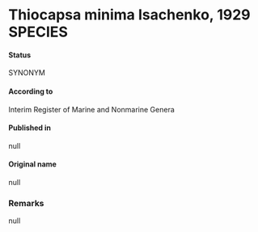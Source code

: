 # Thiocapsa minima Isachenko, 1929 SPECIES

#### Status
SYNONYM

#### According to
Interim Register of Marine and Nonmarine Genera

#### Published in
null

#### Original name
null

### Remarks
null